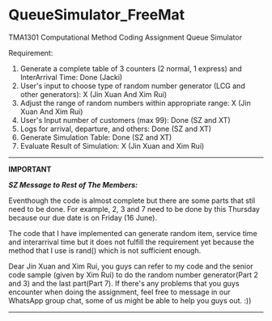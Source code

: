 # QueueSimulator_FreeMat
TMA1301 Computational Method Coding Assignment Queue Simulator

Requirement: 
1. Generate a complete table of 3 counters (2 normal, 1 express) and InterArrival Time: Done (Jacki)
2. User's input to choose type of random number generator (LCG and other generators): X (Jin Xuan And Xim Rui)
3. Adjust the range of random numbers within appropriate range: X (Jin Xuan And Xim Rui) 
4. User's Input number of customers (max 99): Done (SZ and XT) 
5. Logs for arrival, departure, and others: Done (SZ and XT)
6. Generate Simulation Table: Done (SZ and XT)
7. Evaluate Result of Simulation: X (Jin Xuan and Xim Rui) 

***
**IMPORTANT**

***SZ Message to Rest of The Members:***

Eventhough the code is almost complete but there are some parts that stil need to be done. For example, 2, 3 and 7 need to be done by this Thursday because our due date is on Friday (16 June).

The code that I have implemented can generate random item, service time and interarrival time but it does not fulfill the requirement yet because the method that I use is rand() which is not sufficient enough.

Dear Jin Xuan and Xim Rui, you guys can refer to my code and the senior code sample (given by Xim Rui) to do the random number generator(Part 2 and 3) and the last part(Part 7).
If there's any problems that you guys encounter when doing the assignment, feel free to message in our WhatsApp group chat, some of us might be able to help you guys out.
:)) 
***

